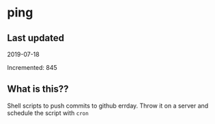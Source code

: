 # ping

## Last updated
2019-07-18

Incremented: 845

## What is this??
Shell scripts to push commits to github errday. Throw it on a server and schedule the script with `cron`
